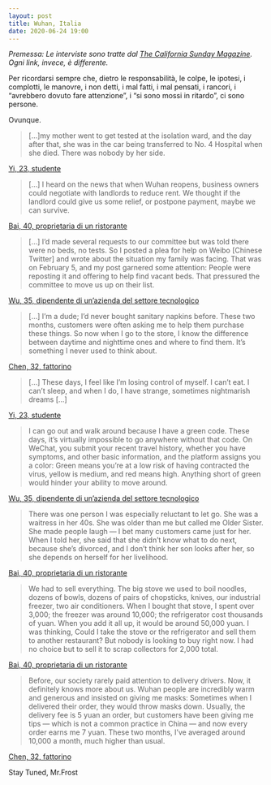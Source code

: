 ```yaml
---
layout: post
title: Wuhan, Italia
date: 2020-06-24 19:00
---
```


*Premessa:
Le interviste sono tratte dal [The California Sunday Magazine](https://story.californiasunday.com/wuhan-after-lockdown?src=longreads). Ogni link, invece, è differente.*

Per ricordarsi sempre che, dietro le responsabilità, le colpe, le ipotesi, i complotti, le manovre, i non detti, i mal fatti, i mal pensati, i rancori, i “avrebbero dovuto fare attenzione”, i “si sono mossi in ritardo”, ci sono persone.

Ovunque.

> [...]my mother went to get tested at the isolation ward, and the day after that, she was in the car being transferred to No. 4 Hospital when she died. There was nobody by her side.

[Yi, 23, studente](https://www.internazionale.it/notizie/2020/03/21/funerali-vittime-coronavirus)

> [...] I heard on the news that when Wuhan reopens, business owners could negotiate with landlords to reduce rent. We thought if the landlord could give us some relief, or postpone payment, maybe we can survive. 

[Bai, 40, proprietaria di un ristorante]()

> [...] I’d made several requests to our committee but was told there were no beds, no tests. So I posted a plea for help on Weibo [Chinese Twitter] and wrote about the situation my family was facing. That was on February 5, and my post garnered some attention: People were reposting it and offering to help find vacant beds. That pressured the committee to move us up on their list.

[Wu, 35, dipendente di un’azienda del settore tecnologico](https://milano.corriere.it/notizie/cronaca/20_maggio_24/coronavirus-test-tamponi-picco-richieste-malati-coda-via-ad-altri-tre-ambulatori-5be712d8-9d98-11ea-b9b6-8e4b7089692f.shtml)

> [...] I’m a dude; I’d never bought sanitary napkins before. These two months, customers were often asking me to help them purchase these things. So now when I go to the store, I know the difference between daytime and nighttime ones and where to find them. It’s something I never used to think about. 

[Chen, 32, fattorino](https://www.ilmessaggero.it/italia/coronavirus_indagine_antitrust_aumento_prezzi-5214155.html)

> [...] These days, I feel like I’m losing control of myself. I can’t eat. I can’t sleep, and when I do, I have strange, sometimes nightmarish dreams [...]

[Yi, 23, studente](https://www.valigiablu.it/coronavirus-salute-psicologica/)

> I can go out and walk around because I have a green code. These days, it’s virtually impossible to go anywhere without that code. On WeChat, you submit your recent travel history, whether you have symptoms, and other basic information, and the platform assigns you a color: Green means you’re at a low risk of having contracted the virus, yellow is medium, and red means high. Anything short of green would hinder your ability to move around.

[Wu, 35, dipendente di un’azienda del settore tecnologico](https://www.ilpost.it/2020/06/15/immuni-italia-operativa/)

> There was one person I was especially reluctant to let go. She was a waitress in her 40s. She was older than me but called me Older Sister. She made people laugh — I bet many customers came just for her. When I told her, she said that she didn’t know what to do next, because she’s divorced, and I don’t think her son looks after her, so she depends on herself for her livelihood.

[Bai, 40, proprietaria di un ristorante](https://www.ilmessaggero.it/economia/news/coronavirus_covid_fondo_100_miliardi_sure_disoccupazione_imprese_ue_ultime_notizie_news-5148482.html)

> We had to sell everything. The big stove we used to boil noodles, dozens of bowls, dozens of pairs of chopsticks, knives, our industrial freezer, two air conditioners. When I bought that stove, I spent over 3,000; the freezer was around 10,000; the refrigerator cost thousands of yuan. When you add it all up, it would be around 50,000 yuan. I was thinking, Could I take the stove or the refrigerator and sell them to another restaurant? But nobody is looking to buy right now. I had no choice but to sell it to scrap collectors for 2,000 total.

[Bai, 40, proprietaria di un ristorante](https://www.ilmattino.it/economia/coronavirus_moody_s_economia_borse_banche_tsunami_ultime_notizie_news-5130065.html)

> Before, our society rarely paid attention to delivery drivers. Now, it definitely knows more about us. Wuhan people are incredibly warm and generous and insisted on giving me masks: Sometimes when I delivered their order, they would throw masks down. Usually, the delivery fee is 5 yuan an order, but customers have been giving me tips — which is not a common practice in China — and now every order earns me 7 yuan. These two months, I’ve averaged around 10,000 a month, much higher than usual.

[Chen, 32, fattorino](https://www.ilsole24ore.com/art/coronavirus-e-boom-spesa-online-consegna-domicilio-AD3rKdC)

Stay Tuned, Mr.Frost 

